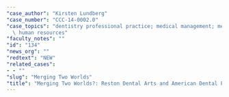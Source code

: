 ```yaml
---
"case_author": "Kirsten Lundberg"
"case_number": "CCC-14-0002.0"
"case_topics": "dentistry professional practice; medical management; mergers; acquisitions;\
  \ human resources"
"faculty_notes": ""
"id": "134"
"news_org": ""
"redtext": "NEW"
"related_cases":
- - ""
"slug": "Merging Two Worlds"
"title": "Merging Two Worlds?: Reston Dental Arts and American Dental Partners"
---
```


